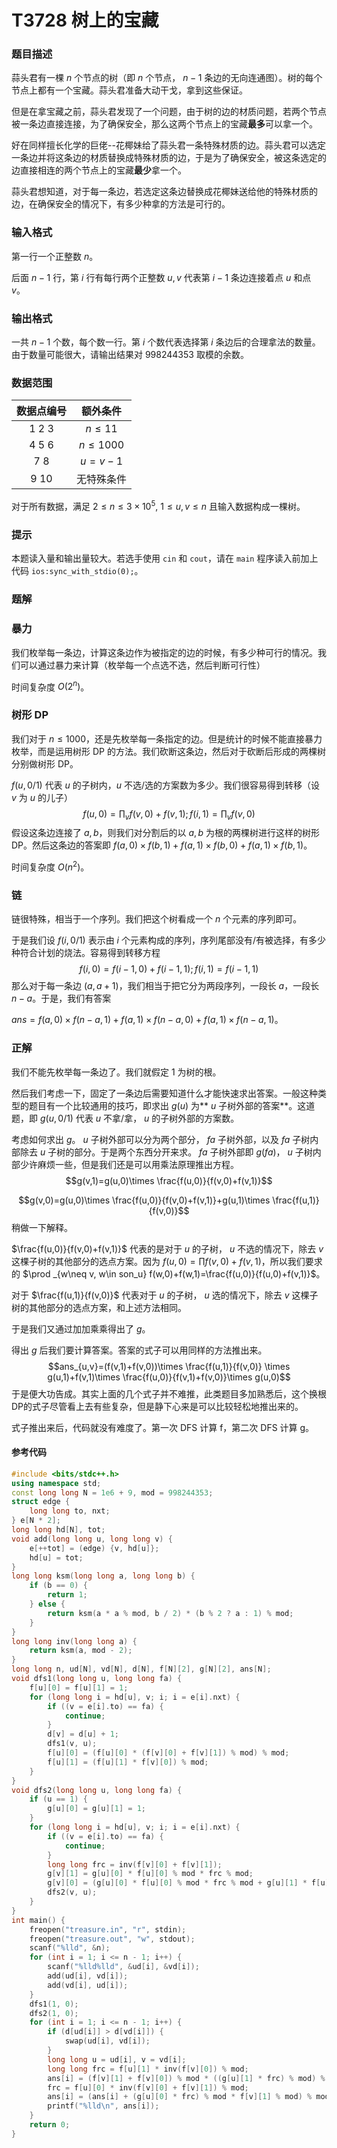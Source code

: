 # T3728 树上的宝藏

### 题目描述

蒜头君有一棵 $n$ 个节点的树（即 $n$ 个节点， $n-1$ 条边的无向连通图）。树的每个节点上都有一个宝藏。蒜头君准备大动干戈，拿到这些保证。

但是在拿宝藏之前，蒜头君发现了一个问题，由于树的边的材质问题，若两个节点被一条边直接连接，为了确保安全，那么这两个节点上的宝藏**最多**可以拿一个。

好在同样擅长化学的巨佬--花椰妹给了蒜头君一条特殊材质的边。蒜头君可以选定一条边并将这条边的材质替换成特殊材质的边，于是为了确保安全，被这条选定的边直接相连的两个节点上的宝藏**最少**拿一个。

蒜头君想知道，对于每一条边，若选定这条边替换成花椰妹送给他的特殊材质的边，在确保安全的情况下，有多少种拿的方法是可行的。

### 输入格式

第一行一个正整数 $n$。

后面 $n-1$ 行，第 $i$ 行有每行两个正整数 $u,v$ 代表第 $i-1$ 条边连接着点 $u$ 和点 $v$。

### 输出格式

一共 $n-1$ 个数，每个数一行。第 $i$ 个数代表选择第 $i$ 条边后的合理拿法的数量。由于数量可能很大，请输出结果对 $998244353$ 取模的余数。

### 数据范围

| 数据点编号 | 额外条件 |
| :-: | :-: |
| 1 2 3 | $n\le 11$ |
| 4 5 6 | $n\le 1000$ |
| 7 8 | $u=v-1$ |
| 9 10 | 无特殊条件 |

对于所有数据，满足 $2\le n\le 3\times 10^5$,  $1\le u,v\le n$ 且输入数据构成一棵树。

### 提示

本题读入量和输出量较大。若选手使用 `cin` 和 `cout`，请在 `main` 程序读入前加上代码 `ios:sync_with_stdio(0);`。

<div style="page-break-after: always"></div>

### 题解

### 暴力

我们枚举每一条边，计算这条边作为被指定的边的时候，有多少种可行的情况。我们可以通过暴力来计算（枚举每一个点选不选，然后判断可行性）

时间复杂度 $O(2^n)$。

### 树形 DP

我们对于 $n\le 1000$，还是先枚举每一条指定的边。但是统计的时候不能直接暴力枚举，而是运用树形 DP 的方法。我们砍断这条边，然后对于砍断后形成的两棵树分别做树形 DP。

$f(u,0/1)$ 代表 $u$ 的子树内，$u$ 不选/选的方案数为多少。我们很容易得到转移（设 $v$ 为 $u$ 的儿子） $$f(u,0)=\prod_v f(v,0)+f(v,1); f(i,1)=\prod_v f(v,0)$$假设这条边连接了 $a,b$，则我们对分割后的以 $a,b$ 为根的两棵树进行这样的树形 DP。然后这条边的答案即 $f(a,0)\times f(b,1)+f(a,1)\times f(b,0)+f(a,1)\times f(b,1)$。

时间复杂度 $O(n^2)$。

### 链

链很特殊，相当于一个序列。我们把这个树看成一个 $n$ 个元素的序列即可。

于是我们设 $f(i,0/1)$ 表示由 $i$ 个元素构成的序列，序列尾部没有/有被选择，有多少种符合计划的烧法。容易得到转移方程 $$f(i,0)=f(i-1,0)+f(i-1,1); f(i,1)=f(i-1,1)$$那么对于每一条边 $(a,a+1)$，我们相当于把它分为两段序列，一段长 $a$，一段长 $n-a$。于是，我们有答案

$ans=f(a,0)\times f(n-a,1)+f(a,1)\times f(n-a,0)+f(a,1)\times f(n-a,1)$。

### 正解

我们不能先枚举每一条边了。我们就假定 $1$ 为树的根。

然后我们考虑一下，固定了一条边后需要知道什么才能快速求出答案。一般这种类型的题目有一个比较通用的技巧，即求出 $g(u)$ 为** $u$ 子树外部的答案**。这道题，即 $g(u,0/1)$ 代表 $u$ 不拿/拿， $u$ 的子树外部的方案数。

考虑如何求出 $g$。 $u$ 子树外部可以分为两个部分， $fa$ 子树外部，以及 $fa$ 子树内部除去 $u$ 子树的部分。于是两个东西分开来求。 $fa$ 子树外部即 $g(fa)$， $u$ 子树内部少许麻烦一些，但是我们还是可以用乘法原理推出方程。 $$g(v,1)=g(u,0)\times \frac{f(u,0)}{f(v,0)+f(v,1)}$$

$$g(v,0)=g(u,0)\times \frac{f(u,0)}{f(v,0)+f(v,1)}+g(u,1)\times \frac{f(u,1)}{f(v,0)}$$稍做一下解释。

$\frac{f(u,0)}{f(v,0)+f(v,1)}$ 代表的是对于 $u$ 的子树， $u$ 不选的情况下，除去 $v$ 这棵子树的其他部分的选点方案。因为 $f(u,0)=\prod f(v,0)+f(v,1)$，所以我们要求的 $\prod _{w\neq v, w\in son_u} f(w,0)+f(w,1)=\frac{f(u,0)}{f(u,0)+f(v,1)}$。

对于 $\frac{f(u,1)}{f(v,0)}$ 代表对于 $u$ 的子树， $u$ 选的情况下，除去 $v$ 这棵子树的其他部分的选点方案，和上述方法相同。

于是我们又通过加加乘乘得出了 $g$。

得出 $g$ 后我们要计算答案。答案的式子可以用同样的方法推出来。 $$ans_{u,v}=(f(v,1)+f(v,0))\times \frac{f(u,1)}{f(v,0)} \times g(u,1)+f(v,1)\times \frac{f(u,0)}{f(v,1)+f(v,0)}\times g(u,0)$$于是便大功告成。其实上面的几个式子并不难推，此类题目多加熟悉后，这个换根DP的式子尽管看上去有些复杂，但是静下心来是可以比较轻松地推出来的。

式子推出来后，代码就没有难度了。第一次 DFS 计算 f，第二次 DFS 计算 g。





#### 参考代码

```c++
#include <bits/stdc++.h>
using namespace std;
const long long N = 1e6 + 9, mod = 998244353;
struct edge {
    long long to, nxt;
} e[N * 2];
long long hd[N], tot;
void add(long long u, long long v) {
    e[++tot] = (edge) {v, hd[u]};
    hd[u] = tot;
}
long long ksm(long long a, long long b) {
    if (b == 0) {
        return 1;
    } else {
        return ksm(a * a % mod, b / 2) * (b % 2 ? a : 1) % mod;
    }
}
long long inv(long long a) {
    return ksm(a, mod - 2);
}
long long n, ud[N], vd[N], d[N], f[N][2], g[N][2], ans[N];
void dfs1(long long u, long long fa) {
    f[u][0] = f[u][1] = 1;
    for (long long i = hd[u], v; i; i = e[i].nxt) {
        if ((v = e[i].to) == fa) {
            continue;
        }
        d[v] = d[u] + 1;
        dfs1(v, u);
        f[u][0] = (f[u][0] * (f[v][0] + f[v][1]) % mod) % mod;
        f[u][1] = (f[u][1] * f[v][0]) % mod;
    }
}
void dfs2(long long u, long long fa) {
    if (u == 1) {
        g[u][0] = g[u][1] = 1;
    }
    for (long long i = hd[u], v; i; i = e[i].nxt) {
        if ((v = e[i].to) == fa) {
            continue;
        }
        long long frc = inv(f[v][0] + f[v][1]);
        g[v][1] = g[u][0] * f[u][0] % mod * frc % mod;
        g[v][0] = (g[u][0] * f[u][0] % mod * frc % mod + g[u][1] * f[u][1] % mod * inv(f[v][0]) % mod) % mod;
        dfs2(v, u);
    }
}
int main() {
    freopen("treasure.in", "r", stdin);
    freopen("treasure.out", "w", stdout);
    scanf("%lld", &n);
    for (int i = 1; i <= n - 1; i++) {
        scanf("%lld%lld", &ud[i], &vd[i]);
        add(ud[i], vd[i]);
        add(vd[i], ud[i]);
    }
    dfs1(1, 0);
    dfs2(1, 0);
    for (int i = 1; i <= n - 1; i++) {
        if (d[ud[i]] > d[vd[i]]) {
            swap(ud[i], vd[i]);
        }
        long long u = ud[i], v = vd[i];
        long long frc = f[u][1] * inv(f[v][0]) % mod;
        ans[i] = (f[v][1] + f[v][0]) % mod * ((g[u][1] * frc) % mod) % mod;
        frc = f[u][0] * inv(f[v][0] + f[v][1]) % mod;
        ans[i] = (ans[i] + (g[u][0] * frc) % mod * f[v][1] % mod) % mod;
        printf("%lld\n", ans[i]);
    }
    return 0;
}

```



<div style="page-break-after: always"></div>
